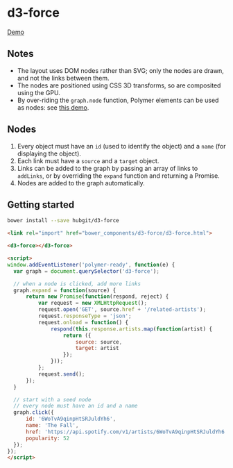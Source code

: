 # d3-force

[Demo](http://git.macropus.org/d3-force/components/d3-force/demo.html)

## Notes

* The layout uses DOM nodes rather than SVG; only the nodes are drawn, and not the links between them.
* The nodes are positioned using CSS 3D transforms, so are composited using the GPU.
* By over-riding the `graph.node` function, Polymer elements can be used as nodes: see [this demo](http://git.macropus.org/d3-force/components/d3-force/demo-polymer.html).

## Nodes

1. Every object must have an `id` (used to identify the object) and a `name` (for displaying the object).
2. Each link must have a `source` and a `target` object.
3. Links can be added to the graph by passing an array of links to `addLinks`, or by overriding the `expand` function and returning a Promise.
4. Nodes are added to the graph automatically.

## Getting started

```bash
bower install --save hubgit/d3-force
```

```html
<link rel="import" href="bower_components/d3-force/d3-force.html">

<d3-force></d3-force>

<script>
window.addEventListener('polymer-ready', function(e) {
  var graph = document.querySelector('d3-force');

  // when a node is clicked, add more links
  graph.expand = function(source) {
      return new Promise(function(respond, reject) {
          var request = new XMLHttpRequest();
          request.open('GET', source.href + '/related-artists');
          request.responseType = 'json';
          request.onload = function() {
              respond(this.response.artists.map(function(artist) {
                  return ({
                      source: source,
                      target: artist
                  });
              }));
          };
          request.send();
      });
  }

  // start with a seed node
  // every node must have an id and a name
  graph.click({
      id: '6WoTvA9qinpHtSRJuldYh6',
      name: 'The Fall',
      href: 'https://api.spotify.com/v1/artists/6WoTvA9qinpHtSRJuldYh6',
      popularity: 52
  });
});
</script>
```
